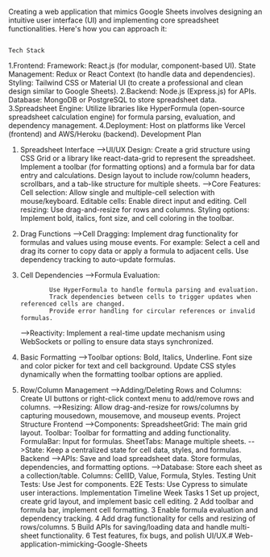 Creating a web application that mimics Google Sheets involves designing an intuitive user interface (UI) and implementing core spreadsheet functionalities. Here's how you can approach it:

                                                                                Tech Stack
1.Frontend:
         Framework: React.js (for modular, component-based UI).
         State Management: Redux or React Context (to handle data and dependencies).
         Styling: Tailwind CSS or Material UI (to create a professional and clean design similar to Google Sheets).
2.Backend:
         Node.js (Express.js) for APIs.
         Database: MongoDB or PostgreSQL to store spreadsheet data.
3.Spreadsheet Engine:
         Utilize libraries like HyperFormula (open-source spreadsheet calculation engine) for formula parsing, evaluation, and dependency management.
4.Deployment:
         Host on platforms like Vercel (frontend) and AWS/Heroku (backend).
                                                                            Development Plan
1. Spreadsheet Interface
    -->UI/UX Design:
              Create a grid structure using CSS Grid or a library like react-data-grid to represent the spreadsheet.
              Implement a toolbar (for formatting options) and a formula bar for data entry and calculations.
              Design layout to include row/column headers, scrollbars, and a tab-like structure for multiple sheets.
    -->Core Features:
              Cell selection: Allow single and multiple-cell selection with mouse/keyboard.
              Editable cells: Enable direct input and editing.
              Cell resizing: Use drag-and-resize for rows and columns.
              Styling options: Implement bold, italics, font size, and cell coloring in the toolbar.
2. Drag Functions
    -->Cell Dragging:
              Implement drag functionality for formulas and values using mouse events. For example:
              Select a cell and drag its corner to copy data or apply a formula to adjacent cells.
              Use dependency tracking to auto-update formulas.
3. Cell Dependencies
    -->Formula Evaluation:

               Use HyperFormula to handle formula parsing and evaluation.
               Track dependencies between cells to trigger updates when referenced cells are changed.
               Provide error handling for circular references or invalid formulas.
    -->Reactivity:
               Implement a real-time update mechanism using WebSockets or polling to ensure data stays synchronized.
4. Basic Formatting
   -->Toolbar options:
               Bold, Italics, Underline.
               Font size and color picker for text and cell background.
               Update CSS styles dynamically when the formatting toolbar options are applied.
5. Row/Column Management
    -->Adding/Deleting Rows and Columns:
               Create UI buttons or right-click context menu to add/remove rows and columns.
    -->Resizing:
                Allow drag-and-resize for rows/columns by capturing mousedown, mousemove, and mouseup events.
                                                                      Project Structure
Frontend
   -->Components:
             SpreadsheetGrid: The main grid layout.
             Toolbar: Toolbar for formatting and adding functionality.
             FormulaBar: Input for formulas.
             SheetTabs: Manage multiple sheets.
    -->State:
             Keep a centralized state for cell data, styles, and formulas.
Backend
    -->APIs:
             Save and load spreadsheet data.
             Store formulas, dependencies, and formatting options.
    -->Database:
           Store each sheet as a collection/table.
           Columns: CellID, Value, Formula, Styles.
Testing
Unit Tests: Use Jest for components.
E2E Tests: Use Cypress to simulate user interactions.
                                                                     Implementation Timeline
Week	Tasks
1	Set up project, create grid layout, and implement basic cell editing.
2	Add toolbar and formula bar, implement cell formatting.
3	Enable formula evaluation and dependency tracking.
4	Add drag functionality for cells and resizing of rows/columns.
5	Build APIs for saving/loading data and handle multi-sheet functionality.
6	Test features, fix bugs, and polish UI/UX.# Web-application-mimicking-Google-Sheets
